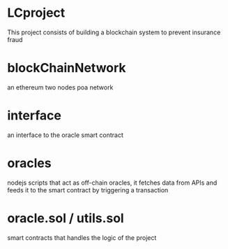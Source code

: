 # LCproject

This project consists of building a blockchain system to prevent insurance fraud

# blockChainNetwork

an ethereum two nodes poa network 

# interface

an interface to the oracle smart contract

# oracles

nodejs scripts that act as off-chain oracles, it fetches data from APIs and feeds it to the smart contract by triggering a transaction

# oracle.sol / utils.sol

smart contracts that handles the logic of the project
